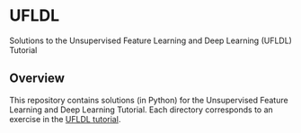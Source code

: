 # UFLDL
Solutions to the Unsupervised Feature Learning and Deep Learning (UFLDL) Tutorial 

## Overview
This repository contains solutions (in Python) for the Unsupervised Feature Learning and Deep Learning Tutorial. Each directory corresponds to an exercise in the [UFLDL tutorial](http://ufldl.stanford.edu/tutorial/). 
